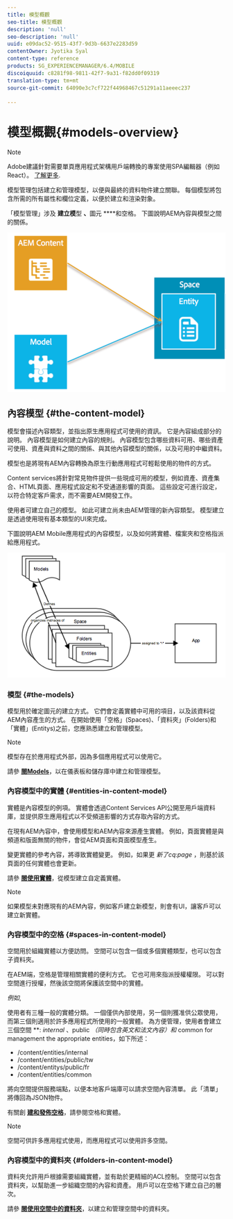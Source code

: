 ```yaml
---
title: 模型概觀
seo-title: 模型概觀
description: 'null'
seo-description: 'null'
uuid: e09dac52-9515-43f7-9d3b-6637e2283d59
contentOwner: Jyotika Syal
content-type: reference
products: SG_EXPERIENCEMANAGER/6.4/MOBILE
discoiquuid: c8281f98-9811-42f7-9a31-f82dd0f09319
translation-type: tm+mt
source-git-commit: 64090e3c7cf722f44968467c51291a11aeeec237

---
```



# 模型概觀{#models-overview}

>[!NOTE]
>
>Adobe建議針對需要單頁應用程式架構用戶端轉換的專案使用SPA編輯器（例如React）。 [了解更多](/help/sites-developing/spa-overview.md).

模型管理包括建立和管理模型，以便與最終的資料物件建立關聯。 每個模型將包含所需的所有屬性和欄位定義，以便於建立和渲染對象。

「模型管理」涉及 **建立模**&#x200B;型 **、**&#x200B;圖元 ****&#x200B;和空格。 下圖說明AEM內容與模型之間的關係。

![chlimage_1-81](assets/chlimage_1-81.png)

## 內容模型 {#the-content-model}

模型會描述內容類型，並指出原生應用程式可使用的資訊。 它是內容組成部分的說明。 內容模型是如何建立內容的規則。 內容模型包含哪些資料可用、哪些資產可使用、資產與資料之間的關係、與其他內容模型的關係，以及可用的中繼資料。

模型也是將現有AEM內容轉換為原生行動應用程式可輕鬆使用的物件的方式。

Content services將針對常見物件提供一些現成可用的模型，例如資產、資產集合、HTML頁面、應用程式設定和不受通道影響的頁面。 這些設定可進行設定，以符合特定客戶需求，而不需要AEM開發工作。

使用者可建立自己的模型。 如此可建立尚未由AEM管理的新內容類型。 模型建立是透過使用現有基本類型的UI來完成。

下圖說明AEM Mobile應用程式的內容模型，以及如何將實體、檔案夾和空格指派給應用程式。

![chlimage_1-82](assets/chlimage_1-82.png)

### 模型 {#the-models}

模型用於確定圖元的建立方式。 它們會定義實體中可用的項目，以及該資料從AEM內容產生的方式。 在開始使用「空格」(Spaces)、「資料夾」(Folders)和「實體」(Entitys)之前，您應熟悉建立和管理模型。

>[!NOTE]
>
>模型存在於應用程式外部，因為多個應用程式可以使用它。


請參 **[閱Models](/help/mobile/administer-mobile-apps.md)**，以在儀表板和儲存庫中建立和管理模型。

### 內容模型中的實體 {#entities-in-content-model}

實體是內容模型的例項。 實體會透過Content Services API公開至用戶端資料庫，並提供原生應用程式以不受頻道影響的方式存取內容的方式。

在現有AEM內容中，會使用模型和AEM內容來源產生實體。 例如，頁面實體是與頻道和版面無關的物件，會從AEM頁面和頁面模型產生。

變更實體的參考內容，將導致實體變更。 例如，如果更 *新了cq:page* ，則基於該頁面的任何實體也會更新。

請參 **[閱使用實體](/help/mobile/spaces-and-entities.md)**，從模型建立自定義實體。

>[!NOTE]
>
>如果模型未對應現有的AEM內容，例如客戶建立新模型，則會有UI，讓客戶可以建立新實體。


### 內容模型中的空格 {#spaces-in-content-model}

空間用於組織實體以方便訪問。 空間可以包含一個或多個實體類型，也可以包含子資料夾。

在AEM端，空格是管理相關實體的便利方式。 它也可用來指派授權權限。 可以對空間進行授權，然後該空間將保護該空間中的實體。

*例如*,

使用者有三種一般的實體分類。 一個僅供內部使用，另一個則獲准供公眾使用，而第三個則適用於許多應用程式所使用的一般實體。 為方便管理，使用者會建立三個空間 **: *internal* 、public *（同時包含英文和法文內容）和* common for management the appropriate entities，如下所述：

* /content/entities/internal
* /content/entities/public/tw
* /content/entitys/public/fr
* /content/entities/common

將向空間提供服務端點，以便本地客戶端庫可以請求空間內容清單。 此「清單」將傳回為JSON物件。

有關創 **[建和發佈空格](/help/mobile/spaces-and-entities.md)**，請參閱空格和實體。

>[!NOTE]
>
>空間可供許多應用程式使用，而應用程式可以使用許多空間。

### 內容模型中的資料夾 {#folders-in-content-model}

資料夾允許用戶根據需要組織實體，並有助於更精細的ACL控制。 空間可以包含資料夾，以幫助進一步組織空間的內容和資產。 用戶可以在空格下建立自己的層次。

請參 **[閱使用空間中的資料夾](/help/mobile/spaces-and-entities.md)**，以建立和管理空間中的資料夾。
